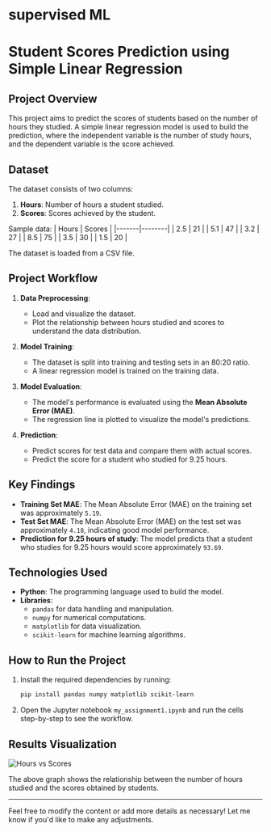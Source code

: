 # supervised ML

# Student Scores Prediction using Simple Linear Regression

## Project Overview

This project aims to predict the scores of students based on the number of hours they studied. A simple linear regression model is used to build the prediction, where the independent variable is the number of study hours, and the dependent variable is the score achieved.

## Dataset

The dataset consists of two columns:

1. **Hours**: Number of hours a student studied.
2. **Scores**: Scores achieved by the student.

Sample data:
| Hours | Scores |
|-------|--------|
| 2.5   | 21     |
| 5.1   | 47     |
| 3.2   | 27     |
| 8.5   | 75     |
| 3.5   | 30     |
| 1.5   | 20     |

The dataset is loaded from a CSV file.

## Project Workflow

1. **Data Preprocessing**:
   - Load and visualize the dataset.
   - Plot the relationship between hours studied and scores to understand the data distribution.

2. **Model Training**:
   - The dataset is split into training and testing sets in an 80:20 ratio.
   - A linear regression model is trained on the training data.

3. **Model Evaluation**:
   - The model's performance is evaluated using the **Mean Absolute Error (MAE)**.
   - The regression line is plotted to visualize the model's predictions.
   
4. **Prediction**:
   - Predict scores for test data and compare them with actual scores.
   - Predict the score for a student who studied for 9.25 hours.

## Key Findings

- **Training Set MAE**: The Mean Absolute Error (MAE) on the training set was approximately `5.19`.
- **Test Set MAE**: The Mean Absolute Error (MAE) on the test set was approximately `4.18`, indicating good model performance.
- **Prediction for 9.25 hours of study**: The model predicts that a student who studies for 9.25 hours would score approximately `93.69`.

## Technologies Used

- **Python**: The programming language used to build the model.
- **Libraries**: 
  - `pandas` for data handling and manipulation.
  - `numpy` for numerical computations.
  - `matplotlib` for data visualization.
  - `scikit-learn` for machine learning algorithms.

## How to Run the Project

1. Install the required dependencies by running:
   ```bash
   pip install pandas numpy matplotlib scikit-learn
   ```

2. Open the Jupyter notebook `my_assignment1.ipynb` and run the cells step-by-step to see the workflow.

## Results Visualization

![Hours vs Scores](https://link_to_plot_image)

The above graph shows the relationship between the number of hours studied and the scores obtained by students.

---

Feel free to modify the content or add more details as necessary! Let me know if you'd like to make any adjustments.

